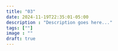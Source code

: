 ```yaml
---
title: "03"
date: 2024-11-19T22:35:01-05:00
description : "Description goes here..."
tags: [""]
image : ""
draft: true
---
```


